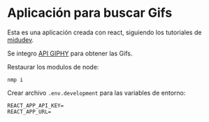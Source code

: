 # Aplicación para buscar Gifs

Esta es una aplicación creada con react, siguiendo los tutoriales de [midudev](https://www.youtube.com/watch?v=T_j60n1zgu0&list=PLV8x_i1fqBw0B008sQn79YxCjkHJU84pC&index=1).

Se integro [API GIPHY](https://developers.giphy.com/) para obtener las Gifs.

Restaurar los modulos de node:

```
nmp i
```

Crear archivo `.env.development` para las variables de entorno:

```
REACT_APP_API_KEY=
REACT_APP_URL=
```
